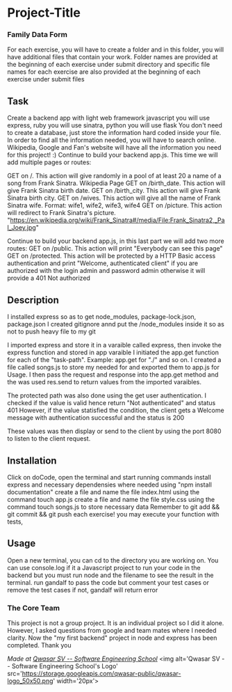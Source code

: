 # Project-Title
### Family Data Form

For each exercise, you will have to create a folder and in this folder, you will have additional files that contain your work. 
Folder names are provided at the beginning of each exercise under submit directory and 
specific file names for each exercise are also provided at the beginning of each exercise under submit files

## Task
Create a backend app with light web framework javascript you will use express, ruby you will use sinatra, python you will use flask
You don't need to create a database, just store the information hard coded inside your file.
In order to find all the information needed, you will have to search online. Wikipedia, Google and Fan's website will have all the information you need for this project! :)
Continue to build your backend app.js.
This time we will add multiple pages or routes:

GET on /. This action will give randomly in a pool of at least 20 a name of a song from Frank Sinatra.
Wikipedia Page
GET on /birth_date. This action will give Frank Sinatra birth date.
GET on /birth_city. This action will give Frank Sinatra birth city.
GET on /wives. This action will give all the name of Frank Sinatra wife.
Format:
wife1, wife2, wife3, wife4
GET on /picture. This action will redirect to Frank Sinatra's picture.
"https://en.wikipedia.org/wiki/Frank_Sinatra#/media/File:Frank_Sinatra2,_Pal_Joey.jpg"

Continue to build your backend app.js, in this last part we will add two more routes:
GET on /public. This action will print "Everybody can see this page"
GET on /protected. This action will be protected by a HTTP Basic access authentication and print "Welcome, authenticated client" 
if you are authorized with the login admin and password admin otherwise it will provide a 401 Not authorized

## Description
I installed express so as to get node_modules, package-lock.json, package.json
I created gitignore annd put the /node_modules inside it so as not to push heavy file to my git

I imported express and store it in a varaible called express, then invoke the express function and stored in app varaible
I initiated the app.get function for each of the "task-path". Example: app.get for "./" and so on.
I created a file called songs.js to store my needed for and exported them to app.js for Usage.
I then pass the request and response into the app.get method and the was used res.send to return values from
the imported varaibles. 

The protected path was also done using the get user authentication. I checked if the value is valid
hence return "Not authenticated" and status 401
However, if the value statisfied the condition, the client gets a Welcome message with authentication successful
and the status is 200

These values was then display or send to the client by using the port 8080 to listen to the client request.


## Installation
Click on doCode, open the terminal and start running commands
install express and necessary dependensies where needed using "npm install documentation"
create a file and name the file index.html  using the command touch app.js
create a file and name the file style.css  using the command touch songs.js to store necessary data
Remember to git add && git commit && git push each exercise!
you may execute your function with tests, 

## Usage
Open a new terminal, you can cd to the directory you are working on.
You can use console.log if it a Javascript project to run your code in the backend but you must 
run node and the filename to see the result in the terminal.
run gandalf to pass the code but comment your test cases or remove the test cases if not, gandalf will return error

### The Core Team
This project is not a group project. It is an individual project so I did it alone. 
However, I asked questions from google and team mates where I needed clarity.
Now the "my first backend" project in node and express has been completed. Thank you



<span><i>Made at <a href='https://qwasar.io'>Qwasar SV -- Software Engineering School</a></i></span>
<span><img alt='Qwasar SV -- Software Engineering School's Logo' src='https://storage.googleapis.com/qwasar-public/qwasar-logo_50x50.png' width='20px'></span>
